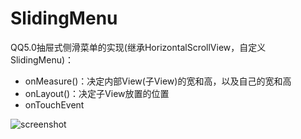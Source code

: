 # SlidingMenu
QQ5.0抽屉式侧滑菜单的实现(继承HorizontalScrollView，自定义SlidingMenu)：
* onMeasure()：决定内部View(子View)的宽和高，以及自己的宽和高
* onLayout()：决定子View放置的位置
* onTouchEvent

![screenshot](https://github.com/ykmeory/SlidingMenu/blob/master/screenshot.jpg "截图")
